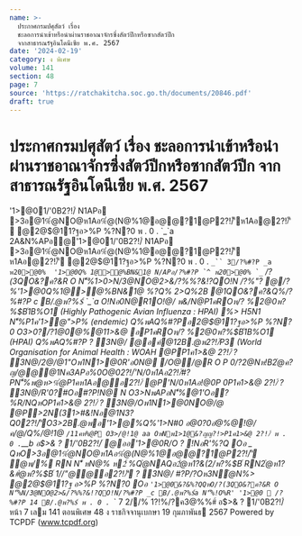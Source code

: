 ```yaml
---
name: >-
  ประกาศกรมปศุสัตว์ เรื่อง
  ชะลอการนำเข้าหรือนำผ่านราชอาณาจักรซึ่งสัตว์ปีกหรือซากสัตว์ปีก
  จากสาธารณรัฐอินโดนีเซีย พ.ศ. 2567
date: '2024-02-19'
category: ง พิเศษ
volume: 141
section: 48
page: 7
source: 'https://ratchakitcha.soc.go.th/documents/20846.pdf'
draft: true
---
```


# ประกาศกรมปศุสัตว์ เรื่อง ชะลอการนำเข้าหรือนำผ่านราชอาณาจักรซึ่งสัตว์ปีกหรือซากสัตว์ปีก จากสาธารณรัฐอินโดนีเซีย พ.ศ. 2567

'1>@01/'0B2?!/์ N1APอ >3อ@1%ํ@NO@ห1Aอ%ํ@(N@%1@อ@@?1@P2?!/์'ีห1Aอ@2?!/์'ี @2@$@11?ฐอ>%P %?N?0 พ . 0 . `_`a 2A&N%APอ@'1>@01/'0B2?!/์ N1APอ >3อ@1%ํ@NO@ห1Aอ%ํ@(N@%1@อ@@?1@P2?!/์'ี ห1Aอ@2?!/์'ี @2@$@11?ฐอ>%P %?N?0 พ . 0 . `_`` 3/?%#?P _a พ20>@0% `_`` '1>@0Q% 1@>@%BN&1@ N/APอ/?%#?P `^ พ20>@0% `_`` /?(3QO&?ค?&R O N'็%1>0>N/3@NO@2>&/?%%?&!?QO!N /?%"? @/?%'1>@0Q%1@>@%BN&1@ %?Q% 2>Q%2B @1QO&?ค?&Q%/?%#?P _c B/.@พ?%$์ `_`a O!Nอ0N@R1O!@/ พ&/N@P1คROห/? %2@0พ?%$B์1B%O1 (Highly Pathogenic Avian Influenza : HPAI) %> H5N1 N'็%P1ค'1>ํ@">P% (endemic) Q%พAQ%#?Pอ2@$@11?ฐอ>%P %?N?0 O3>0?/?1@0@%@11>&@ อP1คROห/? %2@0พ?%$B์1B%O1 (HPAI) Q%พAQ%#?P ? 3N@/ @อค์@12B.@พ2?!/์P3 (World Organisation for Animal Health : WOAH @PP1ค1>&@ 2?!/์ ? 3N@/2@/@1"Oพ1N1>@0R'อ0N@ /O@/@R O P 0/?2@Nห!B2ํ@ค?ญ/@@@1Nค3APอ%0O@02?!/์'N/0ห1Aอ2?!/์#?PN'็%พ@ห>%ํ@P1คห1Aอ@อ2?!/์ @P'N/0ห1Aอ!@0P 0P1ค1>&@ 2?!/์ ? 3N@/R'0?#Oอ#?P!N@ N O3>NพAPอN'็%@1'Oอ?%R/NQหOP1ค1>&@ 2?!/์ ? 3N@/Oพ1N1>@0NO@/@ @P>2N(31>#&!Nอ@1N3?Q02?!/์'ีO3>2B.@พอ'1>@%Q%'1>N#0 อ@0?0อํ@%@!@/ค/@/Q%/@!1@ ` /11คห%@P O3>/@!1@ aa OหNพ1>1@&?ญญ?!>P1ค1>&@ 2?!/์ พ . 0 . `__b อ$>& ? 1/'0B2?!/์ @ออ'1>@0R/O ? !NอR'%?Q Oอ _ QหO>3อ@1%ํ@NO@ห1Aอ%ํ@(N@%1@อ@@?1@P2?!/์'ี ํ@พ/% RN N'็ หN@% ห2์ %Qํ@NAQอ2ํ@ห1?&(2/พ?%$B์ RN2ํ@ห1?&#ํ@พ?%$B์ 1//"@@อ2?!/์'ี ? 3N@/ #?P/?Oห3Nํ@N%> @2@$@11?ฐ อ>%P %?N?0 Oอ ` '1>@0&?&%?QQหO/?(3QO&?ค?&R O N'็%N/3@NO@2>&/?%%?&!?QO!N/?%#?P _c B/.@พ?%$์ `_`a N'็%!O%R' '1>@0  /?%#?P 14 B/.@พ?%$์ พ . 0 . `_` 7 2//% 1?!%/?ค3@%%#์ อ$>& ? 1/'0B2?!/์ หน้า 7 เลม 141 ตอนพิเศษ 48 ง ราชกิจจานุเบกษา 19 กุมภาพันธ 2567 Powered by TCPDF (www.tcpdf.org)
